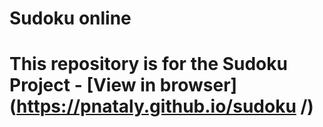 # Sudoku online

This repository is for the Sudoku Project - [View in browser](https://pnataly.github.io/sudoku
/)
=======
